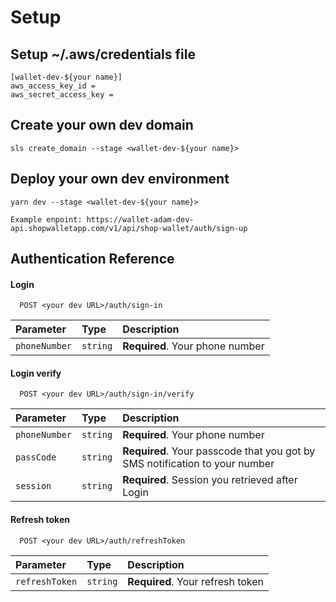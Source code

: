 # Setup

## Setup ~/.aws/credentials file

```
[wallet-dev-${your name}]
aws_access_key_id =
aws_secret_access_key =
```

## Create your own dev domain

```
sls create_domain --stage <wallet-dev-${your name}>
```

## Deploy your own dev environment

```
yarn dev --stage <wallet-dev-${your name}>

Example enpoint: https://wallet-adam-dev-api.shopwalletapp.com/v1/api/shop-wallet/auth/sign-up
```

## Authentication Reference

#### Login

```http
  POST <your dev URL>/auth/sign-in
```

| Parameter     | Type     | Description                     |
| :------------ | :------- | :------------------------------ |
| `phoneNumber` | `string` | **Required**. Your phone number |

#### Login verify

```http
  POST <your dev URL>/auth/sign-in/verify
```

| Parameter     | Type     | Description                                                                 |
| :------------ | :------- | :-------------------------------------------------------------------------- |
| `phoneNumber` | `string` | **Required**. Your phone number                                             |
| `passCode`    | `string` | **Required**. Your passcode that you got by SMS notification to your number |
| `session`     | `string` | **Required**. Session you retrieved after Login                             |

#### Refresh token

```http
  POST <your dev URL>/auth/refreshToken
```

| Parameter      | Type     | Description                      |
| :------------- | :------- | :------------------------------- |
| `refreshToken` | `string` | **Required**. Your refresh token |
